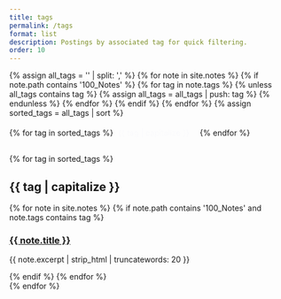 ```yaml
---
title: tags
permalink: /tags
format: list
description: Postings by associated tag for quick filtering.
order: 10
---
```


<div class="tags" style="margin-bottom: 20px;">
  <!-- Collect all tags -->
  {% assign all_tags = '' | split: ',' %}
  {% for note in site.notes %}
    {% if note.path contains '100_Notes' %}
      {% for tag in note.tags %}
        {% unless all_tags contains tag %}
          {% assign all_tags = all_tags | push: tag %}
        {% endunless %}
      {% endfor %}
    {% endif %}
  {% endfor %}
  {% assign sorted_tags = all_tags | sort %}

  <!-- Display all tags as links with updated styling -->
  {% for tag in sorted_tags %}
    <span style="margin-right: 10px;">
      <a href="#{{ tag | slugify }}" style="text-decoration: none; padding: 5px; background-color: transparent; display: inline-block; margin-bottom: 5px; color: #FAFAFC;">
        {{ tag | capitalize }}
      </a>
    </span>
  {% endfor %}
</div>



<div class="tagged-notes">
  <!-- Display notes for each tag -->
  {% for tag in sorted_tags %}
    <div id="{{ tag | slugify }}" class="tag-section">
      <h2>{{ tag | capitalize }}</h2>
      {% for note in site.notes %}
        {% if note.path contains '100_Notes' and note.tags contains tag %}
          <h3>
            <a href="{{ site.baseurl }}{{ note.url }}">{{ note.title }}</a>
          </h3>
          <p>{{ note.excerpt | strip_html | truncatewords: 20 }}</p>
        {% endif %}
      {% endfor %}
    </div>
  {% endfor %}
</div>
